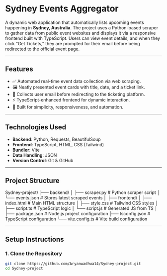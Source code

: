 # Sydney Events Aggregator

A dynamic web application that automatically lists upcoming events happening in **Sydney, Australia**. The project uses a Python-based scraper to gather data from public event websites and displays it via a responsive frontend built with TypeScript. Users can view event details, and when they click "Get Tickets," they are prompted for their email before being redirected to the official event page.

---

## Features

- ✅ Automated real-time event data collection via web scraping.
- 🖼️ Neatly presented event cards with title, date, and a ticket link.
- 📧 Collects user email before redirecting to the ticketing platform.
- ⚡ TypeScript-enhanced frontend for dynamic interaction.
- 🎯 Built for simplicity, responsiveness, and automation.

---

## Technologies Used

- **Backend**: Python, Requests, BeautifulSoup
- **Frontend**: TypeScript, HTML, CSS (Tailwind)
- **Bundler**: Vite
- **Data Handling**: JSON
- **Version Control**: Git & GitHub

---

## Project Structure
Sydney-project/
├── backend/
│   ├── scraper.py       # Python scraper script
│   └── events.json      # Stores latest scraped events
│
├── frontend/
│   ├── index.html       # Main HTML structure
│   ├── style.css        # Tailwind CSS styles
│   ├── script.ts        # TypeScript logic
│   └── script.js        # Generated JS from TS
│
├── package.json         # Node.js project configuration
├── tsconfig.json        # TypeScript configuration
└── vite.config.ts       # Vite build configuration



---

## Setup Instructions

### 1. Clone the Repository

```bash
git clone https://github.com/Aryanwadhwa14/Sydney-project.git
cd Sydney-project
